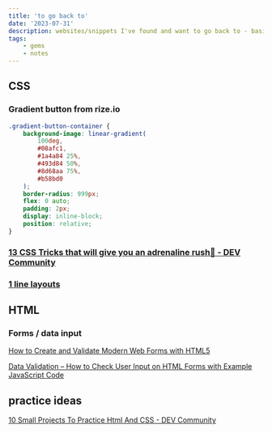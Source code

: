 ```yaml
---
title: 'to go back to'
date: '2023-07-31'
description: websites/snippets I've found and want to go back to - basically bookmarks
tags:
    - gems
    - notes
---
```


## CSS

### Gradient button from rize.io

```css
.gradient-button-container {
	background-image: linear-gradient(
		100deg,
		#08afc1,
		#1a4a84 25%,
		#493d84 50%,
		#8d68aa 75%,
		#b58bd0
	);
	border-radius: 999px;
	flex: 0 auto;
	padding: 2px;
	display: inline-block;
	position: relative;
}
```

### [13 CSS Tricks that will give you an adrenaline rush🤯 - DEV Community](https://dev.to/smitterhane/13-css-tricks-that-will-give-you-an-adrenaline-rush-5908)

### [1 line layouts](https://1linelayouts.glitch.me/)

## HTML

### Forms / data input

[How to Create and Validate Modern Web Forms with HTML5](https://www.freecodecamp.org/news/create-and-validate-modern-web-forms-html5/)

[Data Validation – How to Check User Input on HTML Forms with Example JavaScript Code](https://www.freecodecamp.org/news/form-validation-with-html5-and-javascript/)

## practice ideas

[10 Small Projects To Practice Html And CSS - DEV Community](https://dev.to/the_webdev_guy/10-small-projects-to-practice-html-and-css-42km)
